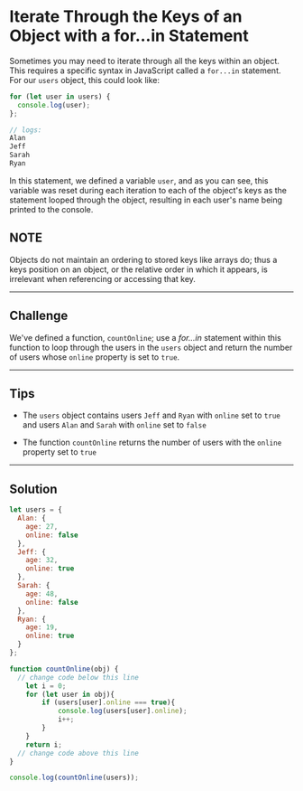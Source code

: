 # Iterate Through the Keys of an Object with a for...in Statement

Sometimes you may need to iterate through all the keys within an object. This requires a specific syntax in JavaScript called a `for...in` statement. For our `users` object, this could look like:

```js
for (let user in users) {
  console.log(user);
};

// logs:
Alan
Jeff
Sarah
Ryan
```

In this statement, we defined a variable `user`, and as you can see, this variable was reset during each iteration to each of the object's keys as the statement looped through the object, resulting in each user's name being printed to the console.

## NOTE

Objects do not maintain an ordering to stored keys like arrays do; thus a keys position on an object, or the relative order in which it appears, is irrelevant when referencing or accessing that key.

---

## Challenge

We've defined a function, `countOnline`; use a *for...in* statement within this function to loop through the users in the `users` object and return the number of users whose `online` property is set to `true`.

---

## Tips

- The `users` object contains users `Jeff` and `Ryan` with `online` set to `true` and users `Alan` and `Sarah` with `online` set to `false`

- The function `countOnline` returns the number of users with the `online` property set to `true`

---

## Solution

```js
let users = {
  Alan: {
    age: 27,
    online: false
  },
  Jeff: {
    age: 32,
    online: true
  },
  Sarah: {
    age: 48,
    online: false
  },
  Ryan: {
    age: 19,
    online: true
  }
};

function countOnline(obj) {
  // change code below this line
    let i = 0;
    for (let user in obj){
        if (users[user].online === true){
            console.log(users[user].online);
            i++;
        }
    }
    return i;
  // change code above this line
}

console.log(countOnline(users));
```